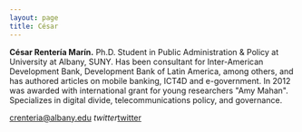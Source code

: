 ```yaml
---
layout: page
title: César
---
```

**César Rentería Marín.** Ph.D. Student in Public Administration & Policy at University at Albany, SUNY. Has been consultant for Inter-American Development Bank, Development Bank of Latin America, among others, and has authored articles on mobile banking, ICT4D and e-government. In 2012 was awarded with international grant for young researchers "Amy Mahan". Specializes in digital divide, telecommunications policy, and governance.

<i class="fab fa-twitter"></i><a href = "crenteria@albany.edu">crenteria@albany.edu</a>
<i class="fab fa-twitter">twitter</i><a href = "https://twitter.com/crenteriama">twitter</a>
